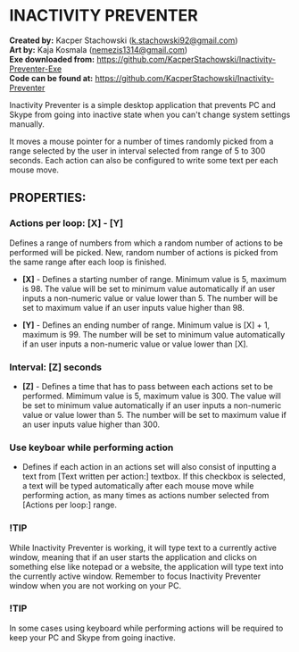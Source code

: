 <h1>INACTIVITY PREVENTER</h1>

<b>Created by:</b> Kacper Stachowski (k.stachowski92@gmail.com)</br>
<b>Art by:</b> Kaja Kosmala (nemezis1314@gmail.com)</br>
<b>Exe downloaded from:</b> https://github.com/KacperStachowski/Inactivity-Preventer-Exe</br>
<b>Code can be found at:</b> https://github.com/KacperStachowski/Inactivity-Preventer


Inactivity Preventer is a simple desktop application that prevents PC and Skype from going into inactive state when you can't change system settings manually.

It moves a mouse pointer for a number of times randomly picked from a range selected by the user in interval selected from range of 5 to 300 seconds. Each action can also be configured to write some text per each mouse move.


<h2>PROPERTIES:</h2>

<h3>Actions per loop: [X] - [Y] </h3>
Defines a range of numbers from which a random number of actions to be performed will be picked. New, random number of actions is picked from the same range after each loop is finished.

* <b>[X]</b> - Defines a starting number of range. Minimum value is 5, maximum is 98. The value will be set to minimum value automatically if an user inputs a non-numeric value or value lower than 5. The number will be set to maximum value if an user inputs value higher than 98.

* <b>[Y]</b> - Defines an ending number of range. Minimum value is [X] + 1, maximum is 99. The number will be set to minimum value automatically if an user inputs a non-numeric value or value lower than [X].


<h3>Interval: [Z] seconds</h3>

* <b>[Z]</b> - Defines a time that has to pass between each actions set to be performed. Mimimum value is 5, maximum value is 300. The value will be set to minimum value automatically if an user inputs a non-numeric value or value lower than 5. The number will be set to maximum value if an user inputs value higher than 300.

<h3>Use keyboar while performing action</h4>

* Defines if each action in an actions set will also consist of inputting a text from [Text written per action:] textbox. If this checkbox is selected, a text will be typed automatically after each mouse move while performing action, as many times as actions number selected from [Actions per loop:] range.

<h3>!TIP</h3>
While Inactivity Preventer is working, it will type text to a currently active window, meaning that if an user starts the application and clicks on something else like notepad or a website, the application will type text into the currently active window. Remember to focus Inactivity Preventer window when you are not working on your PC. 

<h3>!TIP</h3>
In some cases using keyboard while performing actions will be required to keep your PC and Skype from going inactive.
